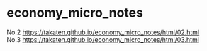 # economy_micro_notes

No.2 https://takaten.github.io/economy_micro_notes/html/02.html  
No.3 https://takaten.github.io/economy_micro_notes/html/03.html  
